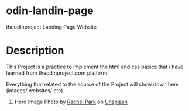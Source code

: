 # odin-landin-page

theodinproject Landing Page Website

# Description

This Project is a practice to implement the html and css basics that i have learned from theodinproject.com platform.

Everything that related to the source of the Project will show down here (images/ websites/ etc).

1. Hero Image
   Photo by <a href="https://unsplash.com/@therachelstory?utm_content=creditCopyText&utm_medium=referral&utm_source=unsplash">Rachel Park</a> on <a href="https://unsplash.com/photos/round-white-ceramic-plate-filled-with-waffle-hrlvr2ZlUNk?utm_content=creditCopyText&utm_medium=referral&utm_source=unsplash">Unsplash</a>
